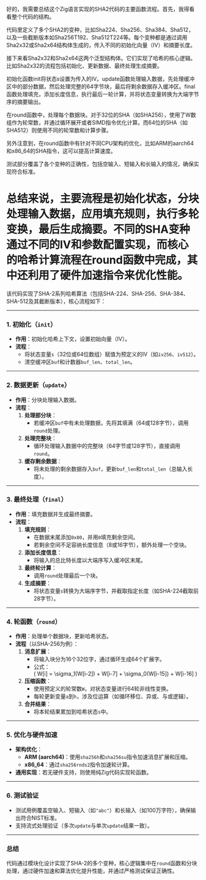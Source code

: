 好的，我需要总结这个Zig语言实现的SHA2代码的主要函数流程。首先，我得看看整个代码的结构。

代码里定义了多个SHA2的变种，比如Sha224、Sha256、Sha384、Sha512，以及一些截断版本如Sha256T192、Sha512T224等。每个变种都是通过调用Sha2x32或Sha2x64结构体生成的，传入不同的初始化向量（IV）和摘要长度。

接下来看Sha2x32和Sha2x64这两个泛型结构体。它们实现了哈希的核心逻辑。比如Sha2x32的流程包括初始化、更新数据、最终处理生成摘要。

初始化函数init将状态s设置为传入的IV。update函数处理输入数据，先处理缓冲区中的部分数据，然后处理完整的64字节块，最后将剩余数据存入缓冲区。final函数处理填充，添加长度信息，执行最后一轮计算，并将状态变量转换为大端字节序的摘要输出。

在round函数中，处理每个数据块。对于32位的SHA（如SHA256），使用了W数组作为轮常数，并通过循环展开或者SIMD指令优化计算。而64位的SHA（如SHA512）则使用不同的轮常数和计算步骤。

另外注意到，在round函数中有针对不同CPU架构的优化，比如ARM的aarch64和x86_64的SHA指令，这可以提高计算速度。

测试部分覆盖了各个变种的正确性，包括空输入、短输入和长输入的情况，确保实现符合标准。

总结来说，主要流程是初始化状态，分块处理输入数据，应用填充规则，执行多轮变换，最后生成摘要。不同的SHA变种通过不同的IV和参数配置实现，而核心的哈希计算流程在round函数中完成，其中还利用了硬件加速指令来优化性能。
================================================
该代码实现了SHA-2系列哈希算法（包括SHA-224、SHA-256、SHA-384、SHA-512及其截断版本），核心流程如下：

---

### **1. 初始化（`init`）**
- **作用**：初始化哈希上下文，设置初始向量（IV）。
- **流程**：
  - 将状态变量`s`（32位或64位数组）赋值为预定义的IV（如`iv256`、`iv512`）。
  - 清空缓冲区`buf`和计数器`buf_len`、`total_len`。

---

### **2. 数据更新（`update`）**
- **作用**：分块处理输入数据。
- **流程**：
  1. **处理部分块**：
     - 若缓冲区`buf`中有未处理数据，先将其填满（64或128字节），调用`round`处理。
  2. **处理完整块**：
     - 循环处理输入数据中的完整块（64字节或128字节），直接调用`round`。
  3. **缓存剩余数据**：
     - 将未处理的剩余数据存入`buf`，更新`buf_len`和`total_len`（总输入长度）。

---

### **3. 最终处理（`final`）**
- **作用**：填充数据并生成最终摘要。
- **流程**：
  1. **填充规则**：
     - 在数据末尾添加`0x80`，并用`0`填充剩余空间。
     - 若剩余空间不足容纳长度信息（8或16字节），额外处理一个空块。
  2. **添加长度信息**：
     - 将输入的总比特长度以大端序写入缓冲区末尾。
  3. **最终轮计算**：
     - 调用`round`处理最后一个块。
  4. **生成摘要**：
     - 将状态变量`s`转换为大端序字节，并截取指定长度（如SHA-224截取前28字节）。

---

### **4. 轮函数（`round`）**
- **作用**：处理单个数据块，更新哈希状态。
- **流程**（以SHA-256为例）：
  1. **消息扩展**：
     - 将输入块分为16个32位字，通过循环生成64个扩展字。
     - 公式：  
       \( W[i] = \sigma_1(W[i-2]) + W[i-7] + \sigma_0(W[i-15]) + W[i-16] \)
  2. **压缩函数**：
     - 使用预定义的轮常数`W`，对状态变量进行64轮非线性变换。
     - 每轮更新变量`a`到`h`，涉及位运算（如循环移位、异或、与或逻辑）。
  3. **合并结果**：
     - 将本轮结果累加到哈希状态`s`中。

---

### **5. 优化与硬件加速**
- **架构优化**：
  - **ARM (aarch64)**：使用`sha256h`和`sha256su`指令加速消息扩展和压缩。
  - **x86_64**：通过`sha256rnds2`指令加速轮计算。
- **通用实现**：若无硬件支持，则使用纯Zig代码实现轮函数。

---

### **6. 测试验证**
- 测试用例覆盖空输入、短输入（如`"abc"`）和长输入（如100万字符），确保输出符合NIST标准。
- 支持流式处理验证（多次`update`与单次`update`结果一致）。

---

### **总结**
代码通过模块化设计实现了SHA-2的多个变种，核心逻辑集中在`round`函数和分块处理，通过硬件加速和算法优化提升性能，并通过严格测试保证正确性。